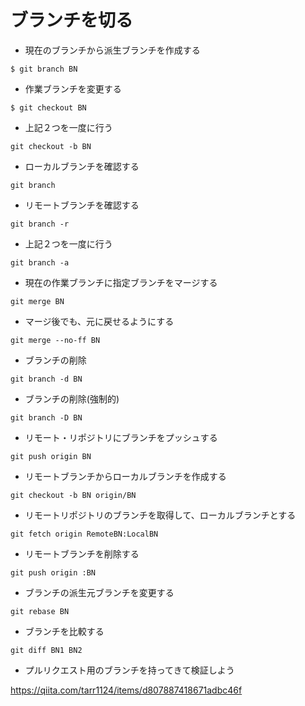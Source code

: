 # ブランチを切る

- 現在のブランチから派生ブランチを作成する
```
$ git branch BN
```

- 作業ブランチを変更する
```
$ git checkout BN
```

- 上記２つを一度に行う
```
git checkout -b BN
```

- ローカルブランチを確認する
```
git branch
```

- リモートブランチを確認する
```
git branch -r

```

- 上記２つを一度に行う
```
git branch -a
```

- 現在の作業ブランチに指定ブランチをマージする
```
git merge BN
```

- マージ後でも、元に戻せるようにする
```
git merge --no-ff BN
```

- ブランチの削除
```
git branch -d BN
```

- ブランチの削除(強制的)
```
git branch -D BN
```

- リモート・リポジトリにブランチをプッシュする
```
git push origin BN
```

- リモートブランチからローカルブランチを作成する
```
git checkout -b BN origin/BN
```

- リモートリポジトリのブランチを取得して、ローカルブランチとする
```
git fetch origin RemoteBN:LocalBN
```

- リモートブランチを削除する
```
git push origin :BN
```

- ブランチの派生元ブランチを変更する
```
git rebase BN
```

- ブランチを比較する
```
git diff BN1 BN2
```

- プルリクエスト用のブランチを持ってきて検証しよう

https://qiita.com/tarr1124/items/d807887418671adbc46f

